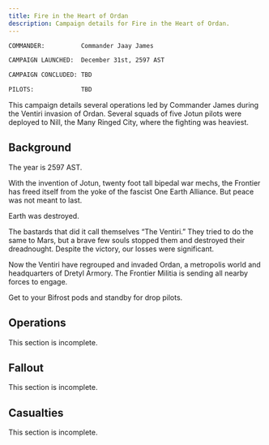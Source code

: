 ```yaml
---
title: Fire in the Heart of Ordan
description: Campaign details for Fire in the Heart of Ordan.
---
```


```bat
COMMANDER:          Commander Jaay James

CAMPAIGN LAUNCHED:  December 31st, 2597 AST

CAMPAIGN CONCLUDED: TBD

PILOTS:             TBD
```

This campaign details several operations led by Commander James during the Ventiri invasion of Ordan. Several squads of five Jotun pilots were deployed to Nill, the Many Ringed City, where the fighting was heaviest.

## Background

The year is 2597 AST.

With the invention of Jotun, twenty foot tall bipedal war mechs, the Frontier has freed itself from the yoke of the fascist One Earth Alliance. But peace was not meant to last.

Earth was destroyed.

The bastards that did it call themselves “The Ventiri.” They tried to do the same to Mars, but a brave few souls stopped them and destroyed their dreadnought. Despite the victory, our losses were significant.

Now the Ventiri have regrouped and invaded Ordan, a metropolis world and headquarters of Dretyl Armory. The Frontier Militia is sending all nearby forces to engage.

Get to your Bifrost pods and standby for drop pilots.

## Operations

This section is incomplete.

## Fallout

This section is incomplete.

## Casualties

This section is incomplete.
